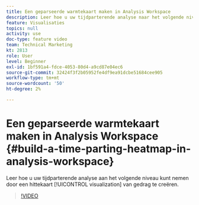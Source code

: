 ```yaml
---
title: Een geparseerde warmtekaart maken in Analysis Workspace
description: Leer hoe u uw tijdparterende analyse naar het volgende niveau kunt brengen door een heatmap visualisatie van gedrag te creëren.
feature: Visualisaties
topics: null
activity: use
doc-type: feature video
team: Technical Marketing
kt: 2813
role: User
level: Beginner
exl-id: 1bf591a4-fdce-4053-80d4-a9cd87e04ec6
source-git-commit: 32424f3f2b05952fe4df9ea91dcbe51684cee905
workflow-type: tm+mt
source-wordcount: '50'
ht-degree: 2%

---
```


# Een geparseerde warmtekaart maken in Analysis Workspace {#build-a-time-parting-heatmap-in-analysis-workspace}

Leer hoe u uw tijdparterende analyse aan het volgende niveau kunt nemen door een hittekaart [!UICONTROL visualization] van gedrag te creëren.

>[!VIDEO](https://video.tv.adobe.com/v/26991/?quality=12)
